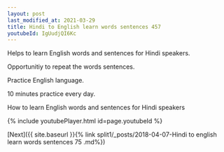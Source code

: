 ```yaml
---
layout: post
last_modified_at: 2021-03-29
title: Hindi to English learn words sentences 457 
youtubeId: IgUudjQI6Kc
---
```

 
 
Helps to learn English words and sentences for Hindi speakers.

Opportunitiy to repeat the words sentences. 

Practice English language. 
 
10 minutes practice every day. 
 
How to learn English words and sentences for Hindi speakers 
 
{% include youtubePlayer.html id=page.youtubeId %}
 
 
[Next]({{ site.baseurl }}{% link  split1/_posts/2018-04-07-Hindi to english learn words sentences 75 .md%})
 

